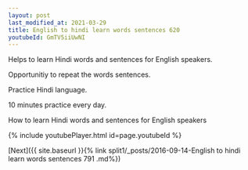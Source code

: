 ```yaml
---
layout: post
last_modified_at: 2021-03-29
title: English to hindi learn words sentences 620 
youtubeId: GmTV5iiUwNI
---
```

 
 
Helps to learn Hindi words and sentences for English speakers.

Opportunitiy to repeat the words sentences. 

Practice Hindi language. 
 
10 minutes practice every day. 
 
How to learn Hindi words and sentences for English speakers 
 
{% include youtubePlayer.html id=page.youtubeId %}
 
 
[Next]({{ site.baseurl }}{% link  split1/_posts/2016-09-14-English to hindi learn words sentences 791 .md%})
 
